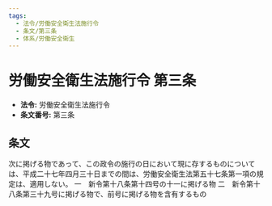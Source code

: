 ```yaml
---
tags:
  - 法令/労働安全衛生法施行令
  - 条文/第三条
  - 体系/労働安全衛生
---
```

# 労働安全衛生法施行令 第三条

- **法令:** 労働安全衛生法施行令
- **条文番号:** 第三条

## 条文
次に掲げる物であって、この政令の施行の日において現に存するものについては、平成二十七年四月三十日までの間は、労働安全衛生法第五十七条第一項の規定は、適用しない。
一　新令第十八条第十四号の十一に掲げる物
二　新令第十八条第三十九号に掲げる物で、前号に掲げる物を含有するもの

